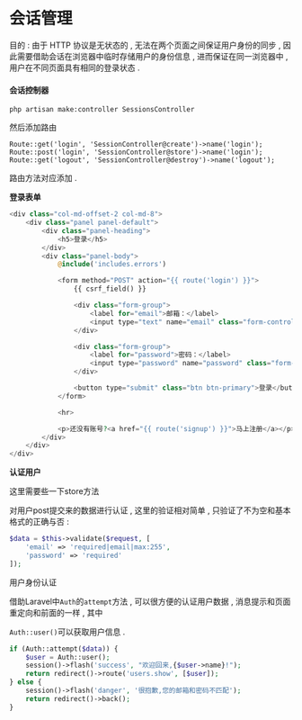 # 会话管理

目的 : 由于 HTTP 协议是无状态的 , 无法在两个页面之间保证用户身份的同步 , 因此需要借助会话在浏览器中临时存储用户的身份信息 , 进而保证在同一浏览器中 , 用户在不同页面具有相同的登录状态 .

#### **会话控制器**

```
php artisan make:controller SessionsController
```

然后添加路由

```
Route::get('login', 'SessionController@create')->name('login');
Route::post('login', 'SessionController@store')->name('login');
Route::get('logout', 'SessionController@destroy')->name('logout');
```

路由方法对应添加 .

**登录表单**

```php
<div class="col-md-offset-2 col-md-8">
    <div class="panel panel-default">
        <div class="panel-heading">
            <h5>登录</h5>
        </div>
        <div class="panel-body">
            @include('includes.errors')

            <form method="POST" action="{{ route('login') }}">
                {{ csrf_field() }}

                <div class="form-group">
                    <label for="email">邮箱：</label>
                    <input type="text" name="email" class="form-control" value="{{ old('email') }}">
                </div>

                <div class="form-group">
                    <label for="password">密码：</label>
                    <input type="password" name="password" class="form-control" value="{{ old('password') }}">
                </div>

                <button type="submit" class="btn btn-primary">登录</button>
            </form>

            <hr>

            <p>还没有账号?<a href="{{ route('signup') }}">马上注册</a></p>
        </div>
    </div>
</div>
```

**认证用户**

这里需要些一下store方法

对用户post提交来的数据进行认证 , 这里的验证相对简单 , 只验证了不为空和基本格式的正确与否 :

```php
$data = $this->validate($request, [
    'email' => 'required|email|max:255',
    'password' => 'required'
]);
```

用户身份认证

借助Laravel中`Auth`的`attempt`方法 , 可以很方便的认证用户数据 , 消息提示和页面重定向和前面的一样 , 其中

`Auth::user()`可以获取用户信息 . 

```php
if (Auth::attempt($data)) {
    $user = Auth::user();
    session()->flash('success', "欢迎回来,{$user->name}!");
    return redirect()->route('users.show', [$user]);
} else {
    session()->flash('danger', '很抱歉,您的邮箱和密码不匹配');
    return redirect()->back();
}
```







